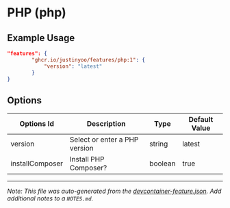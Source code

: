 
# PHP (php)



## Example Usage

```json
"features": {
        "ghcr.io/justinyoo/features/php:1": {
            "version": "latest"
        }
}
```

## Options

| Options Id | Description | Type | Default Value |
|-----|-----|-----|-----|
| version | Select or enter a PHP version | string | latest |
| installComposer | Install PHP Composer? | boolean | true |



---

_Note: This file was auto-generated from the [devcontainer-feature.json](https://github.com/justinyoo/features/blob/main/src/php/devcontainer-feature.json).  Add additional notes to a `NOTES.md`._
